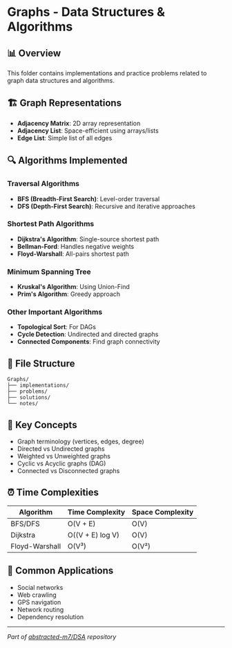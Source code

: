 # Graphs - Data Structures & Algorithms

## 📊 Overview
This folder contains implementations and practice problems related to graph data structures and algorithms.

## 🏗️ Graph Representations
- **Adjacency Matrix**: 2D array representation
- **Adjacency List**: Space-efficient using arrays/lists
- **Edge List**: Simple list of all edges

## 🔍 Algorithms Implemented

### Traversal Algorithms
- **BFS (Breadth-First Search)**: Level-order traversal
- **DFS (Depth-First Search)**: Recursive and iterative approaches

### Shortest Path Algorithms
- **Dijkstra's Algorithm**: Single-source shortest path
- **Bellman-Ford**: Handles negative weights
- **Floyd-Warshall**: All-pairs shortest path

### Minimum Spanning Tree
- **Kruskal's Algorithm**: Using Union-Find
- **Prim's Algorithm**: Greedy approach

### Other Important Algorithms
- **Topological Sort**: For DAGs
- **Cycle Detection**: Undirected and directed graphs
- **Connected Components**: Find graph connectivity

## 📁 File Structure
```
Graphs/
├── implementations/
├── problems/
├── solutions/
└── notes/
```

## 🎯 Key Concepts
- Graph terminology (vertices, edges, degree)
- Directed vs Undirected graphs
- Weighted vs Unweighted graphs
- Cyclic vs Acyclic graphs (DAG)
- Connected vs Disconnected graphs

## ⏰ Time Complexities
| Algorithm | Time Complexity | Space Complexity |
|-----------|----------------|------------------|
| BFS/DFS | O(V + E) | O(V) |
| Dijkstra | O((V + E) log V) | O(V) |
| Floyd-Warshall | O(V³) | O(V²) |

## 🔗 Common Applications
- Social networks
- Web crawling
- GPS navigation
- Network routing
- Dependency resolution

---
*Part of [abstracted-m7/DSA](https://github.com/abstracted-m7/DSA) repository*